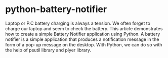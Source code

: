 # python-battery-notifier

Laptop or P.C battery charging is always a tension. We often forget to charge our laptop and seem to check the battery. This article demonstrates how to create a simple Battery Notifier application using Python. A battery notifier is a simple application that produces a notification message in the form of a pop-up message on the desktop.  With Python, we can do so with the help of psutil library and plyer library.
